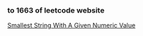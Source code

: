 ### to 1663 of leetcode website

[Smallest String With A Given Numeric Value](https://leetcode-cn.com/problems/smallest-string-with-a-given-numeric-value/)